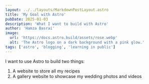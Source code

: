 ```yaml
---
layout: ../../layouts/MarkdownPostLayout.astro
title: 'My Goal with Astro'
pubDate: 2025-01-03
description: 'What I want to build with Astro'
author: 'Hamza Basrai'
image:
  url: 'https://docs.astro.build/assets/rose.webp'
  alt: 'The Astro logo on a dark background with a pink glow.'
tags: ['astro', 'blogging', 'learning in public']
---
```


I want to use Astro to build two things:

1. A website to store all my recipes
2. A gallery website to showcase my wedding photos and videos
